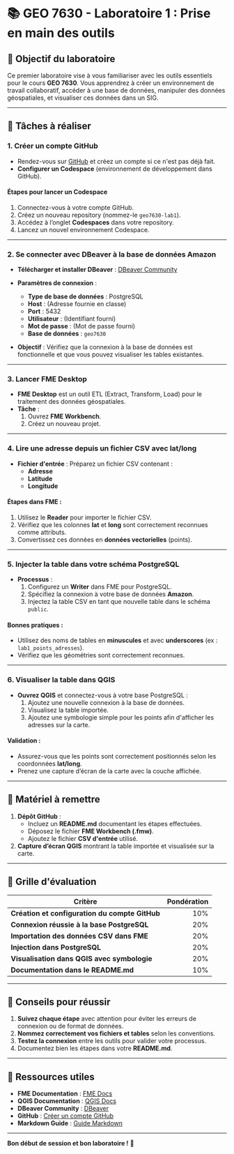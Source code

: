 # 📚 GEO 7630 - Laboratoire 1 : Prise en main des outils

## 🎯 Objectif du laboratoire
Ce premier laboratoire vise à vous familiariser avec les outils essentiels pour le cours **GEO 7630**. Vous apprendrez à créer un environnement de travail collaboratif, accéder à une base de données, manipuler des données géospatiales, et visualiser ces données dans un SIG.

---

## 📝 Tâches à réaliser

### **1. Créer un compte GitHub**
- Rendez-vous sur [GitHub](https://github.com/) et créez un compte si ce n'est pas déjà fait.
- **Configurer un Codespace** (environnement de développement dans GitHub).

#### **Étapes pour lancer un Codespace**
1. Connectez-vous à votre compte GitHub.
2. Créez un nouveau repository (nommez-le `geo7630-lab1`).
3. Accédez à l’onglet **Codespaces** dans votre repository.
4. Lancez un nouvel environnement Codespace.

---

### **2. Se connecter avec DBeaver à la base de données Amazon**
- **Télécharger et installer DBeaver** : [DBeaver Community](https://dbeaver.io/download/)
- **Paramètres de connexion** :
  - **Type de base de données** : PostgreSQL
  - **Host** : (Adresse fournie en classe)
  - **Port** : 5432
  - **Utilisateur** : (Identifiant fourni)
  - **Mot de passe** : (Mot de passe fourni)
  - **Base de données** : `geo7630`

- **Objectif** : Vérifiez que la connexion à la base de données est fonctionnelle et que vous pouvez visualiser les tables existantes.

---

### **3. Lancer FME Desktop**
- **FME Desktop** est un outil ETL (Extract, Transform, Load) pour le traitement des données géospatiales.
- **Tâche** :
  1. Ouvrez **FME Workbench**.
  2. Créez un nouveau projet.

---

### **4. Lire une adresse depuis un fichier CSV avec lat/long**
- **Fichier d'entrée** : Préparez un fichier CSV contenant :
  - **Adresse**
  - **Latitude**
  - **Longitude**

#### **Étapes dans FME** :
1. Utilisez le **Reader** pour importer le fichier CSV.
2. Vérifiez que les colonnes **lat** et **long** sont correctement reconnues comme attributs.
3. Convertissez ces données en **données vectorielles** (points).

---

### **5. Injecter la table dans votre schéma PostgreSQL**
- **Processus** :
  1. Configurez un **Writer** dans FME pour PostgreSQL.
  2. Spécifiez la connexion à votre base de données **Amazon**.
  3. Injectez la table CSV en tant que nouvelle table dans le schéma `public`.

#### **Bonnes pratiques** :
- Utilisez des noms de tables en **minuscules** et avec **underscores** (ex : `lab1_points_adresses`).
- Vérifiez que les géométries sont correctement reconnues.

---

### **6. Visualiser la table dans QGIS**
- **Ouvrez QGIS** et connectez-vous à votre base PostgreSQL :
  1. Ajoutez une nouvelle connexion à la base de données.
  2. Visualisez la table importée.
  3. Ajoutez une symbologie simple pour les points afin d'afficher les adresses sur la carte.

#### **Validation** :
- Assurez-vous que les points sont correctement positionnés selon les coordonnées **lat/long**.
- Prenez une capture d’écran de la carte avec la couche affichée.

---

## 📝 Matériel à remettre
1. **Dépôt GitHub** :
   - Incluez un **README.md** documentant les étapes effectuées.
   - Déposez le fichier **FME Workbench (.fmw)**.
   - Ajoutez le fichier **CSV d'entrée** utilisé.
2. **Capture d’écran QGIS** montrant la table importée et visualisée sur la carte.

---

## 🧾 Grille d'évaluation
| Critère                                      | Pondération   |
|--------------------------------------------|--------------:|
| **Création et configuration du compte GitHub** | 10%          |
| **Connexion réussie à la base PostgreSQL**   | 20%          |
| **Importation des données CSV dans FME**     | 20%          |
| **Injection dans PostgreSQL**                | 20%          |
| **Visualisation dans QGIS avec symbologie**  | 20%          |
| **Documentation dans le README.md**          | 10%          |

---

## 🚀 Conseils pour réussir
1. **Suivez chaque étape** avec attention pour éviter les erreurs de connexion ou de format de données.
2. **Nommez correctement vos fichiers et tables** selon les conventions.
3. **Testez la connexion** entre les outils pour valider votre processus.
4. Documentez bien les étapes dans votre **README.md**.

---

## 📂 Ressources utiles
- **FME Documentation** : [FME Docs](https://docs.safe.com/)
- **QGIS Documentation** : [QGIS Docs](https://qgis.org/en/docs/)
- **DBeaver Community** : [DBeaver](https://dbeaver.io/)
- **GitHub** : [Créer un compte GitHub](https://github.com/)
- **Markdown Guide** : [Guide Markdown](https://www.markdownguide.org/)

---

**Bon début de session et bon laboratoire !** 🚀
